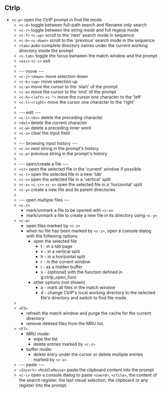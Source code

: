 
Ctrlp
------------------------------------

* `<c-p>` open the CtrlP prompt in find file mode.  
  * `<c-d>` toggle between full-path search and filename only search
  * `<c-r>` toggle between the string mode and full regexp mode
  * `<c-f>` `<c-up>` scroll to the 'next' search mode in sequence
  * `<c-b>` `<c-down>` scroll to the 'previous' search mode in the sequence
  * `<tab>` auto-complete directory names under the current working directory inside the prompt
  * `<s-tab>` toggle the focus bwtween the match window and the prompt
  * `<esc>` `<c-c>` exit
  * 
  * --- move ---
  * `<c-j>` `<down>` move selection down
  * `<c-k>` `<up>` move selection up
  * `<c-a>` move the cursor to the 'start' of the prompt
  * `<c-e>` move the cursor to the 'end' of the prompt
  * `<c-h>` `<left>` `<c-^>` move the cursor one character to the 'left'
  * `<c-l>` `<right>` move the cursor one character to the 'right'
  * 
  * --- edit ---
  * `<c-]>` `<bs>` delete the preceding character
  * `<del>` delete the current character
  * `<c-w>` delete a preceding inner word
  * `<c-u>` clear the input field
  * 
  * --- browsing input history ---
  * `<c-n>` next string in the prompt's history
  * `<c-p>` previous string in the prompt's history
  * 
  * --- open/create a file ---
  * `<cr>` open the selected file in the 'current' window if possible
  * `<c-t>` open the selected file in a new 'tab'
  * `<c-v>` open the selected file in a 'vertical' split
  * `<c-x>` `<c-cr>` `<c-s>` open the selected file in a 'horizontal' split
  * `<c-y>` create a new file and its parent directories
  * 
  * --- open multiple files ---
  * `<c-z>`
    * mark/unmark a file to be opened with `<c-o>`
    * mark/unmark a file to create a new file in its directory using `<c-y>`
  * `<c-o>`
    * open files marked by `<c-z>`
    * when no file has been marked by `<c-z>`, open a console dialog with the follwoing options
      * open the selected file
        - t - in a tab page
        - v - in a vertical split
        - h - in a horizontal split
        - r - in the current window
        - i - as a hidden buffer
        - x - (optional) with the function defined in g:ctrlp_open_func
      * other options (not shown)
        - a - mark all files in the match window
        - d - change CtrlP's local working directory to the selected file's directory and switch to find file mode
  *
  * `<F5>`
    - refresh the match window and purge the cache for the current directory
    - remove deleted files from the MRU list.
  * `<F7>`
    * MRU mode:
      - wipe the list
      - delete entries marked by `<c-z>`
    * buffer mode:
      - delete entry under the cursor or delete multiple entries marked by `<c-z>`
  * --- paste ---
  * `<Insert>` `<MiddleMouse>` paste the clipboard content into the prompt
  * `<c-\>` open a console dialog to paste `<cword>`, `<cfile>`, the content of the search register, the last visual selection, the clipboard or any register into the prompt.
